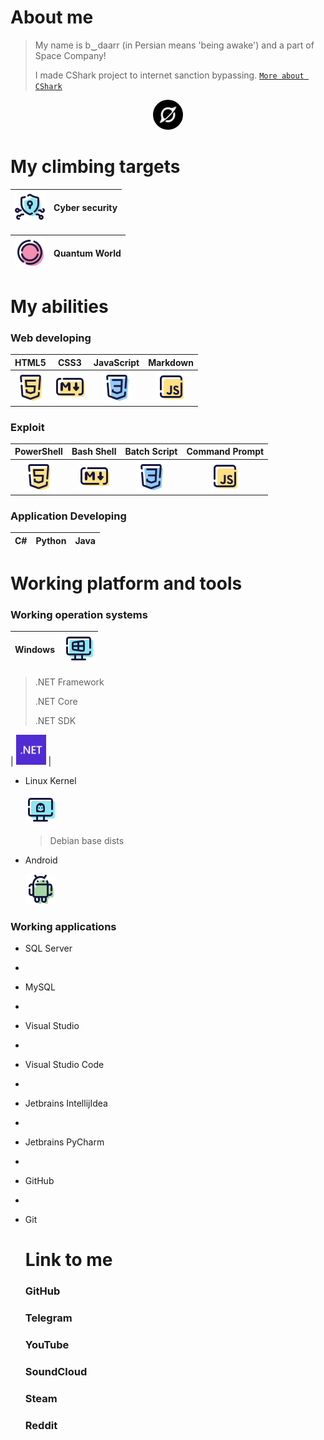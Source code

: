 # About me

> My name is b‿daarr (in Persian means 'being awake') and a part of Space Company!
>
> I made CShark project to internet sanction bypassing. [`More about CShark`](https://github.com/b-daarr/cshark)
<center><img src="https://github.com/b-daarr/b-daarr/blob/main/resource/space.png" alt="Space Company" style="width: 48px; height: 48px; border-radius: 25px;"></center>

# My climbing targets

|<center><img src="https://github.com/b-daarr/b-daarr/blob/main/resource/Cyber-Security.png" style="width: 48px; height: 48px;"></center> | Cyber security |
|-----------------------------------------------------------------------------------------------------------------------------------------|----------------|

| <center><img src="https://github.com/b-daarr/b-daarr/blob/main/resource/Quantom.png" style="width: 48px; height: 48px;"></center> | Quantum World |
|-----------------------------------------------------------------------------------------------------------------------------------|---------------|

  

# My abilities

### Web developing

| HTML5                                                                                                                           | CSS3                                                                                                                               | JavaScript                                                                                                                     | Markdown                                                                                                                             |
|---------------------------------------------------------------------------------------------------------------------------------|------------------------------------------------------------------------------------------------------------------------------------|--------------------------------------------------------------------------------------------------------------------------------|--------------------------------------------------------------------------------------------------------------------------------------|
| <center><img src="https://github.com/b-daarr/b-daarr/blob/main/resource/HTML5.png" style="width: 48px; height: 48px;"></center> | <center><img src="https://github.com/b-daarr/b-daarr/blob/main/resource/Markdown.png" style="width: 48px; height: 48px;"></center> | <center><img src="https://github.com/b-daarr/b-daarr/blob/main/resource/CSS3.png" style="width: 48px; height: 48px;"></center> | <center><img src="https://github.com/b-daarr/b-daarr/blob/main/resource/JavaScript.png" style="width: 48px; height: 48px;"></center> |

### Exploit

| PowerShell                                                                                                                      | Bash Shell                                                                                                                         | Batch Script                                                                                                                   | Command Prompt                                                                                                                       |
|---------------------------------------------------------------------------------------------------------------------------------|------------------------------------------------------------------------------------------------------------------------------------|--------------------------------------------------------------------------------------------------------------------------------|--------------------------------------------------------------------------------------------------------------------------------------|
| <center><img src="https://github.com/b-daarr/b-daarr/blob/main/resource/HTML5.png" style="width: 48px; height: 48px;"></center> | <center><img src="https://github.com/b-daarr/b-daarr/blob/main/resource/Markdown.png" style="width: 48px; height: 48px;"></center> | <center><img src="https://github.com/b-daarr/b-daarr/blob/main/resource/CSS3.png" style="width: 48px; height: 48px;"></center> | <center><img src="https://github.com/b-daarr/b-daarr/blob/main/resource/JavaScript.png" style="width: 48px; height: 48px;"></center> |

### Application Developing

| C# | Python | Java |
|----|--------|------|

# Working platform and tools

### Working operation systems

| Windows | <img src="https://github.com/b-daarr/b-daarr/blob/main/resource/Windows.png" style="width: 48px; height: 48px;"> |
  |---------------|------------------------------------------------------------------------------------------------------------|

  > .NET Framework
  > 
  > .NET Core
  > 
  > .NET SDK

  | <img src="https://github.com/b-daarr/b-daarr/blob/main/resource/DotNET.svg" style="width: 48px; height: 48px;"> |

+ Linux Kernel

  <img src="https://github.com/b-daarr/b-daarr/blob/main/resource/Linux.png" style="width: 48px; height: 48px;">

  > Debian base dists

+ Android

  <img src="https://github.com/b-daarr/b-daarr/blob/main/resource/Android.png" style="width: 48px; height: 48px;">

### Working applications

+ SQL Server
+
+ MySQL
+
+ Visual Studio
+
+ Visual Studio Code
+
+ Jetbrains IntellijIdea
+
+ Jetbrains PyCharm
+
+ GitHub
+
+ Git

  # Link to me

  ### GitHub

  ### Telegram

  ### YouTube

  ### SoundCloud

  ### Steam

  ### Reddit
